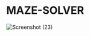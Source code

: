 # MAZE-SOLVER
![Screenshot (23)](https://user-images.githubusercontent.com/69448886/209116235-e5e5c5dc-e235-4b8b-a309-41a86aa880df.png)
